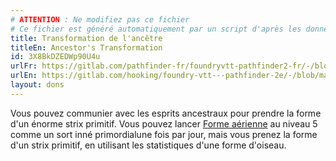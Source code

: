 ```yaml
---
# ATTENTION : Ne modifiez pas ce fichier
# Ce fichier est généré automatiquement par un script d'après les données du module Foundry VTT officiel et de sa traduction
title: Transformation de l'ancêtre
titleEn: Ancestor's Transformation
id: 3X8BkDZEDWp90U4u
urlFr: https://gitlab.com/pathfinder-fr/foundryvtt-pathfinder2-fr/-/blob/master/data/feats/3X8BkDZEDWp90U4u.htm
urlEn: https://gitlab.com/hooking/foundry-vtt---pathfinder-2e/-/blob/master/packs/data/feats.db/ancestor-s-transformation.json
layout: dons
---
```

Vous pouvez communier avec les esprits ancestraux  pour prendre la forme d'un énorme strix primitif. Vous pouvez lancer [Forme aérienne](../sorts/forme-aérienne.html) au niveau 5 comme un sort inné primordialune fois par jour, mais vous prenez la forme d'un strix primitif, en utilisant les statistiques d'une forme d'oiseau.
